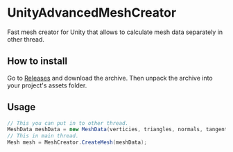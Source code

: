 # UnityAdvancedMeshCreator
Fast mesh creator for Unity that allows to calculate mesh data separately in other thread.

## How to install
Go to [Releases](https://github.com/quad58/UnityAdvancedMeshCreator/releases) and download the archive. Then unpack the archive into your project's assets folder.

## Usage
```csharp
// This you can put in to other thread.
MeshData meshData = new MeshData(verticies, triangles, normals, tangents, colors, uv);
// This in main thread.
Mesh mesh = MeshCreator.CreateMesh(meshData);
```
